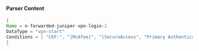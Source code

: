 #### Parser Content
```Java
{
Name = n-forwarded-juniper-vpn-login-2
DataType = "vpn-start"
Conditions = [ "CEF:", "|McAfee|", "|SecureAccess", "Primary Authentication For User|" ]
}
```